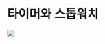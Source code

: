 # 타이머와 스톱워치

 <img src="https://img.shields.io/badge/React-61DAFB?style=flat&logo=React&logoColor=white"/>
